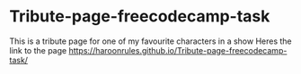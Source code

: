 # Tribute-page-freecodecamp-task
This is a tribute page for one of my favourite characters in a show
Heres the link to the page
https://haroonrules.github.io/Tribute-page-freecodecamp-task/
